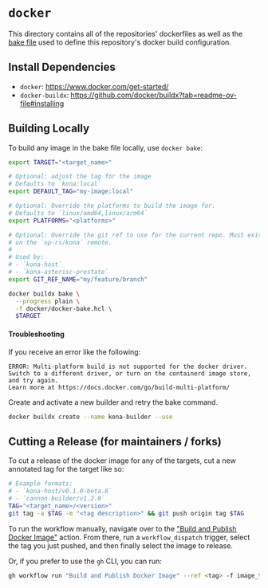 # `docker`

This directory contains all of the repositories' dockerfiles as well as the [bake file](https://docs.docker.com/build/bake/)
used to define this repository's docker build configuration.

## Install Dependencies

* `docker`: https://www.docker.com/get-started/
* `docker-buildx`: https://github.com/docker/buildx?tab=readme-ov-file#installing

## Building Locally

To build any image in the bake file locally, use `docker bake`:

```sh
export TARGET="<target_name>"

# Optional: adjust the tag for the image
# Defaults to `kona:local`
export DEFAULT_TAG="my-image:local"

# Optional: Override the platforms to build the image for.
# Defaults to `linux/amd64,linux/arm64`
export PLATFORMS="<platforms>"

# Optional: Override the git ref to use for the current repo. Must exist
# on the `op-rs/kona` remote.
#
# Used by:
# - `kona-host`
# - `kona-asterisc-prestate`
export GIT_REF_NAME="my/feature/branch"

docker buildx bake \
  --progress plain \
  -f docker/docker-bake.hcl \
  $TARGET
```

#### Troubleshooting

If you receive an error like the following:

```
ERROR: Multi-platform build is not supported for the docker driver.
Switch to a different driver, or turn on the containerd image store, and try again.
Learn more at https://docs.docker.com/go/build-multi-platform/
```

Create and activate a new builder and retry the bake command.

```sh
docker buildx create --name kona-builder --use
```

## Cutting a Release (for maintainers / forks)

To cut a release of the docker image for any of the targets, cut a new annotated tag for the target like so:

```sh
# Example formats:
# - `kona-host/v0.1.0-beta.8`
# - `cannon-builder/v1.2.0`
TAG="<target_name>/<version>"
git tag -a $TAG -m "<tag description>" && git push origin tag $TAG
```

To run the workflow manually, navigate over to the ["Build and Publish Docker Image"](https://github.com/op-rs/kona/actions/workflows/docker.yaml)
action. From there, run a `workflow_dispatch` trigger, select the tag you just pushed, and then finally select the image to release.

Or, if you prefer to use the `gh` CLI, you can run:
```sh
gh workflow run "Build and Publish Docker Image" --ref <tag> -f image_to_release=<target>
```
